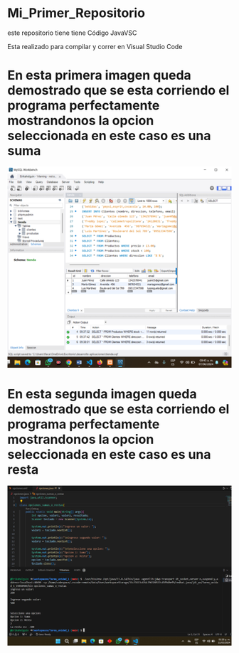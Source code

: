 # Mi_Primer_Repositorio
este repositorio tiene tiene Código JavaVSC

Esta realizado para compilar y correr en Visual Studio Code 

# En esta primera imagen queda demostrado que se esta corriendo el programa perfectamente mostrandonos la opcion seleccionada en este caso es una suma
![](https://github.com/Erikaholguin/API_REST/blob/main/MYSQL.png)

# En esta segunda imagen queda demostrado que se esta corriendo el programa perfectamente mostrandonos la opcion seleccionada en este caso es una resta
![](https://github.com/Erikaholguin/Tarea_unidad_1/blob/main/opcion%20de%20resta.png)
